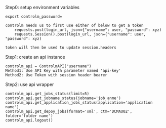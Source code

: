 
Step0: setup environment variables 

    export controlm_password=
    
    controlm needs us to first use either of below to get a token
        requests.post(login_url, json={"username": user, "password": xyz) 
        requests.Session().post(login_url, json={"username": user, "password": xyz) 
        
    token will then be used to update session.headers
    
 

Step1: create an api instance
    
    controlm_api = ControlmAPI("username")
    Method1: Use API Key with parameter named 'api-key'
    Method2: Use Token with session header bearer
  
 Step2: use api wrapper

    controlm_api.get_jobs_status(limit=5)
    controlm_api.get_jobname_status(jobname='job anme')
    controlm_api.get_application_jobs_status(application='application name')
    controlm_api.get_depoy_jobs(format='xml', ctm='DCMAU02', folder='folder name')
    controlm_api.logout()
